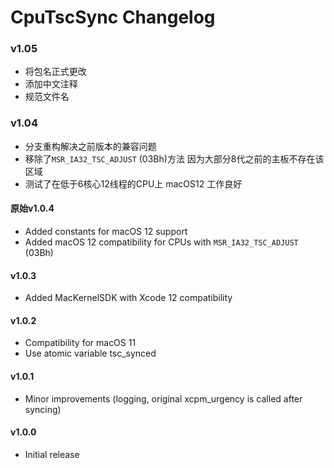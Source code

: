CpuTscSync Changelog
===================
### v1.05
- 将包名正式更改
- 添加中文注释
- 规范文件名

### v1.04
- 分支重构解决之前版本的兼容问题
- 移除了`MSR_IA32_TSC_ADJUST` (03Bh)方法 因为大部分8代之前的主板不存在该区域
- 测试了在低于6核心12线程的CPU上 macOS12 工作良好


#### 原始v1.0.4
- Added constants for macOS 12 support
- Added macOS 12 compatibility for CPUs with `MSR_IA32_TSC_ADJUST` (03Bh)

#### v1.0.3
- Added MacKernelSDK with Xcode 12 compatibility

#### v1.0.2
- Compatibility for macOS 11
- Use atomic variable tsc_synced 

#### v1.0.1
- Minor improvements (logging, original xcpm_urgency is called after syncing)

#### v1.0.0
- Initial release
